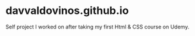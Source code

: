 # davvaldovinos.github.io

Self project I worked on after taking my first Html & CSS course on Udemy.
